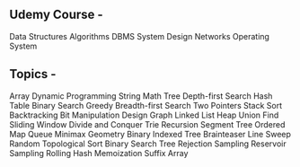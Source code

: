## Udemy Course -

Data Structures
Algorithms
DBMS
System Design
Networks
Operating System

## Topics -

Array
Dynamic Programming
String
Math
Tree
Depth-first Search
Hash Table
Binary Search
Greedy
Breadth-first Search
Two Pointers
Stack
Sort
Backtracking
Bit Manipulation
Design
Graph
Linked List
Heap
Union Find
Sliding Window
Divide and Conquer
Trie
Recursion
Segment Tree
Ordered Map
Queue
Minimax
Geometry
Binary Indexed Tree
Brainteaser
Line Sweep
Random
Topological Sort
Binary Search Tree
Rejection Sampling
Reservoir Sampling
Rolling Hash
Memoization
Suffix Array
